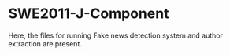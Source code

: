 # SWE2011-J-Component
Here, the files for running Fake news detection system and author extraction are present.
